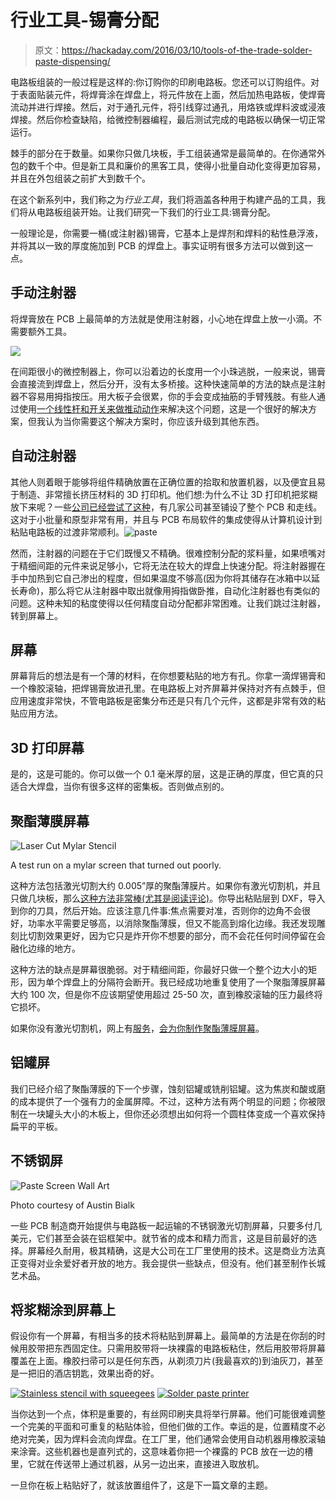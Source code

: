 # 行业工具-锡膏分配

> 原文：<https://hackaday.com/2016/03/10/tools-of-the-trade-solder-paste-dispensing/>

电路板组装的一般过程是这样的:你订购你的印刷电路板。您还可以订购组件。对于表面贴装元件，将焊膏涂在焊盘上，将元件放在上面，然后加热电路板，使焊膏流动并进行焊接。然后，对于通孔元件，将引线穿过通孔，用烙铁或焊料波或浸液焊接。然后你检查缺陷，给微控制器编程，最后测试完成的电路板以确保一切正常运行。

棘手的部分在于数量。如果你只做几块板，手工组装通常是最简单的。在你通常外包的数千个中。但是新工具和廉价的黑客工具，使得小批量自动化变得更加容易，并且在外包组装之前扩大到数千个。

在这个新系列中，我们称之为*行业工具*，我们将涵盖各种用于构建产品的工具，我们将从电路板组装开始。让我们研究一下我们的行业工具:锡膏分配。

一般理论是，你需要一桶(或注射器)锡膏，它基本上是焊剂和焊料的粘性悬浮液，并将其以一致的厚度施加到 PCB 的焊盘上。事实证明有很多方法可以做到这一点。

## 手动注射器

将焊膏放在 PCB 上最简单的方法就是使用注射器，小心地在焊盘上放一小滴。不需要额外工具。

![](img/7f959b425d426d26894225273ff3e8c5.png)

在间距很小的微控制器上，你可以沿着边的长度用一个小珠逃脱，一般来说，锡膏会直接流到焊盘上，然后分开，没有太多桥接。这种快速简单的方法的缺点是注射器不容易用拇指按压。用大板子会很累，你的手会变成抽筋的手臂残肢。有些人通过使用[一个线性杆和开关来做推动动作](http://hackaday.com/2016/02/03/solder-paste-dispenser-has-no-3d-printed-parts/)来解决这个问题，这是一个很好的解决方案，但我认为当你需要这个解决方案时，你应该升级到其他东西。

## 自动注射器

其他人则着眼于能够将组件精确放置在正确位置的拾取和放置机器，以及便宜且易于制造、非常擅长挤压材料的 3D 打印机。他们想:为什么不让 3D 打印机把浆糊放下来呢？一些[公司已经尝试了这种](http://hackaday.com/2015/01/09/circuit-printers-voltera-and-voxel8/)，有几家公司甚至铺设了整个 PCB 和走线。这对于小批量和原型非常有用，并且与 PCB 布局软件的集成使得从计算机设计到粘贴电路板的过渡非常顺利。![paste](img/cfd1719fcaa947653d8e312511e2b643.png)

然而，注射器的问题在于它们既慢又不精确。很难控制分配的浆料量，如果喷嘴对于精细间距的元件来说足够小，它将无法在较大的焊盘上快速分配。将注射器握在手中加热到它自己渗出的程度，但如果温度不够高(因为你将其储存在冰箱中以延长寿命)，那么将它从注射器中取出就像用拇指做卧推，自动化注射器也有类似的问题。这种未知的粘度使得以任何精度自动分配都非常困难。让我们跳过注射器，转到屏幕上。

## 屏幕

屏幕背后的想法是有一个薄的材料，在你想要粘贴的地方有孔。你拿一滴焊锡膏和一个橡胶滚轴，把焊锡膏放进孔里。在电路板上对齐屏幕并保持对齐有点棘手，但应用速度非常快，不管电路板是密集分布还是只有几个元件，这都是非常有效的粘贴应用方法。

## 3D 打印屏幕

是的，这是可能的。你可以做一个 0.1 毫米厚的层，这是正确的厚度，但它真的只适合大焊盘，当你有很多这样的密集板。否则做点别的。

## 聚酯薄膜屏幕

![Laser Cut Mylar Stencil](img/16b13e4eba03a5952a67d0be64529c84.png)

A test run on a mylar screen that turned out poorly.

这种方法包括激光切割大约 0.005”厚的聚酯薄膜片。如果你有激光切割机，并且只做几块板，那么[这种方法非常棒(尤其是阅读评论)](http://hackaday.com/2014/06/27/how-to-laser-cut-mylar-solder-stencils/)。你导出粘贴层到 DXF，导入到你的刀具，然后开始。应该注意几件事:焦点需要对准，否则你的边角不会很好，功率水平需要足够高，以消除聚酯薄膜，但又不能高到熔化边缘。我还发现雕刻比切割效果更好，因为它只是炸开你不想要的部分，而不会花任何时间停留在会融化边缘的地方。

这种方法的缺点是屏幕很脆弱。对于精细间距，你最好只做一个整个边大小的矩形，因为单个焊盘上的分隔符会断开。我已经成功地重复使用了一个聚脂薄膜屏幕大约 100 次，但是你不应该期望使用超过 25-50 次，直到橡胶滚轴的压力最终将它损坏。

如果你没有激光切割机，网上有[服务](https://www.oshstencils.com/)，[会为你制作聚酯薄膜屏幕](https://www.pololu.com/product/446)。

## 铝罐屏

我们已经介绍了聚酯薄膜的下一个步骤，蚀刻铝罐或铣削铝罐。这为焦炭和酸或磨的成本提供了一个强有力的金属屏障。不过，这种方法有两个明显的问题；你被限制在一块罐头大小的木板上，但你还必须想出如何将一个圆柱体变成一个喜欢保持扁平的平板。

## 不锈钢屏

![Paste Screen Wall Art](img/268374c4affc9b941d935f59d388bb85.png)

Photo courtesy of Austin Bialk

一些 PCB 制造商开始提供与电路板一起运输的不锈钢激光切割屏幕，只要多付几美元，它们甚至会装在铝框架中。就节省的成本和精力而言，这是目前最好的选择。屏幕经久耐用，极其精确，这是大公司在工厂里使用的技术。这是商业方法真正变得对业余爱好者开放的地方。我会提供一些缺点，但没有。他们甚至制作长城艺术品。

## 将浆糊涂到屏幕上

假设你有一个屏幕，有相当多的技术将粘贴到屏幕上。最简单的方法是在你刮的时候用胶带把东西固定住。只需用胶带将一块裸露的电路板粘住，然后用胶带将屏幕覆盖在上面。橡胶扫帚可以是任何东西，从剃须刀片(我最喜欢的)到油灰刀，甚至是一把旧的酒店钥匙，效果出奇的好。

 [![Stainless stencil with squeegees](img/2850cfb17af0eec6a2213b7c2007cdb5.png "Stainless stencil with squeegees")](https://hackaday.com/2016/03/10/tools-of-the-trade-solder-paste-dispensing/img_9904/)  [![Solder paste printer](img/145ee483db98dd88e24c1552f557f005.png "Solder paste printer")](https://hackaday.com/2016/03/10/tools-of-the-trade-solder-paste-dispensing/img_20160309_132940/) 

当你达到一个点，体积是重要的，有丝网印刷夹具将举行屏幕。他们可能很难调整一个完美的平面和可重复的粘贴体验，但他们做的工作。幸运的是，位置精度不必绝对完美，因为焊料会流向焊盘。在工厂里，他们通常会使用自动机器用橡胶滚轴来涂膏。这些机器也是直列式的，这意味着你把一个裸露的 PCB 放在一边的槽里，它就在传送带上通过机器，从另一边出来，直接进入取放机。

一旦你在板上粘贴好了，就该放置组件了，这是下一篇文章的主题。